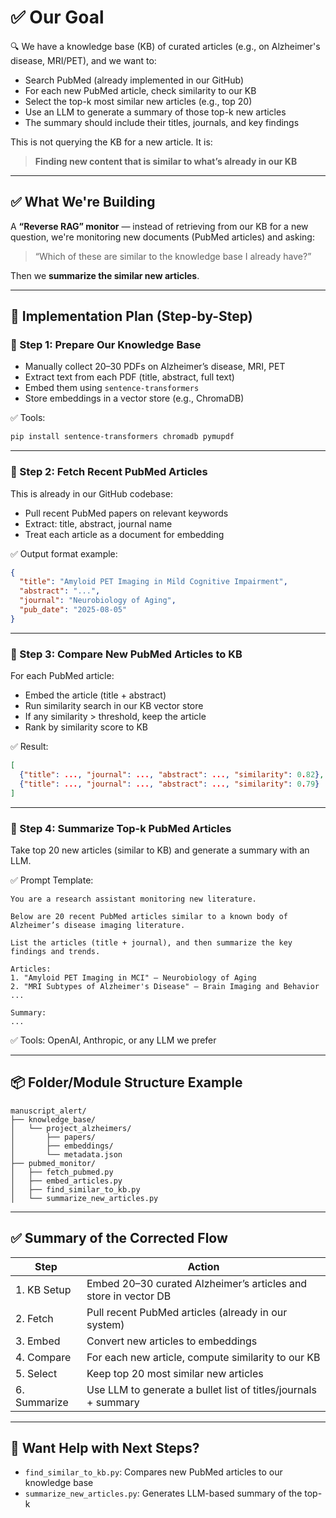 
# ✅ Our Goal

🔍 We have a knowledge base (KB) of curated articles (e.g., on Alzheimer's disease, MRI/PET), and we want to:

- Search PubMed (already implemented in our GitHub)
- For each new PubMed article, check similarity to our KB
- Select the top-k most similar new articles (e.g., top 20)
- Use an LLM to generate a summary of those top-k new articles
- The summary should include their titles, journals, and key findings

This is not querying the KB for a new article. It is:

> **Finding new content that is similar to what’s already in our KB**

---

## ✅ What We're Building

A **“Reverse RAG” monitor** — instead of retrieving from our KB for a new question, we're monitoring new documents (PubMed articles) and asking:

> “Which of these are similar to the knowledge base I already have?”

Then we **summarize the similar new articles**.

---

## 🧭 Implementation Plan (Step-by-Step)

### 🔹 Step 1: Prepare Our Knowledge Base

- Manually collect 20–30 PDFs on Alzheimer’s disease, MRI, PET
- Extract text from each PDF (title, abstract, full text)
- Embed them using `sentence-transformers`
- Store embeddings in a vector store (e.g., ChromaDB)

✅ Tools:
```bash
pip install sentence-transformers chromadb pymupdf
```

---

### 🔹 Step 2: Fetch Recent PubMed Articles

This is already in our GitHub codebase:

- Pull recent PubMed papers on relevant keywords
- Extract: title, abstract, journal name
- Treat each article as a document for embedding

✅ Output format example:
```json
{
  "title": "Amyloid PET Imaging in Mild Cognitive Impairment",
  "abstract": "...",
  "journal": "Neurobiology of Aging",
  "pub_date": "2025-08-05"
}
```

---

### 🔹 Step 3: Compare New PubMed Articles to KB

For each PubMed article:

- Embed the article (title + abstract)
- Run similarity search in our KB vector store
- If any similarity > threshold, keep the article
- Rank by similarity score to KB

✅ Result:
```json
[
  {"title": ..., "journal": ..., "abstract": ..., "similarity": 0.82},
  {"title": ..., "journal": ..., "abstract": ..., "similarity": 0.79}
]
```

---

### 🔹 Step 4: Summarize Top-k PubMed Articles

Take top 20 new articles (similar to KB) and generate a summary with an LLM.

✅ Prompt Template:
```text
You are a research assistant monitoring new literature.

Below are 20 recent PubMed articles similar to a known body of Alzheimer’s disease imaging literature.

List the articles (title + journal), and then summarize the key findings and trends.

Articles:
1. "Amyloid PET Imaging in MCI" — Neurobiology of Aging
2. "MRI Subtypes of Alzheimer's Disease" — Brain Imaging and Behavior
...

Summary:
...
```

✅ Tools: OpenAI, Anthropic, or any LLM we prefer

---

## 📦 Folder/Module Structure Example

```
manuscript_alert/
├── knowledge_base/
│   └── project_alzheimers/
│       ├── papers/
│       ├── embeddings/
│       └── metadata.json
├── pubmed_monitor/
│   ├── fetch_pubmed.py
│   ├── embed_articles.py
│   ├── find_similar_to_kb.py
│   └── summarize_new_articles.py
```

---

## ✅ Summary of the Corrected Flow

| Step     | Action                                                              |
|----------|----------------------------------------------------------------------|
| 1. KB Setup | Embed 20–30 curated Alzheimer’s articles and store in vector DB  |
| 2. Fetch    | Pull recent PubMed articles (already in our system)             |
| 3. Embed    | Convert new articles to embeddings                                |
| 4. Compare  | For each new article, compute similarity to our KB               |
| 5. Select   | Keep top 20 most similar new articles                             |
| 6. Summarize| Use LLM to generate a bullet list of titles/journals + summary    |

---

## 🚀 Want Help with Next Steps?

- `find_similar_to_kb.py`: Compares new PubMed articles to our knowledge base
- `summarize_new_articles.py`: Generates LLM-based summary of the top-k
